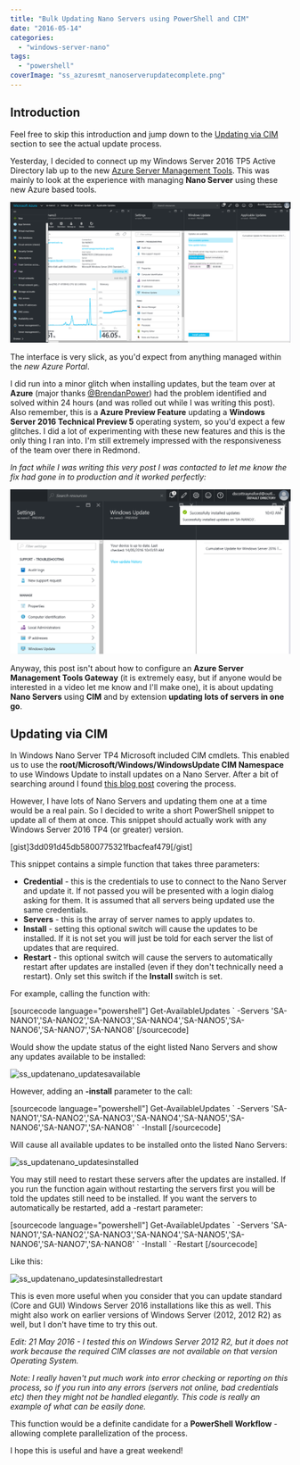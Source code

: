 ```yaml
---
title: "Bulk Updating Nano Servers using PowerShell and CIM"
date: "2016-05-14"
categories: 
  - "windows-server-nano"
tags: 
  - "powershell"
coverImage: "ss_azuresmt_nanoserverupdatecomplete.png"
---
```


## Introduction

Feel free to skip this introduction and jump down to the [Updating via CIM](#updating-via-cim) section to see the actual update process.

Yesterday, I decided to connect up my Windows Server 2016 TP5 Active Directory lab up to the new [Azure Server Management Tools](https://blogs.technet.microsoft.com/nanoserver/2016/02/09/introducing-server-management-tools/). This was mainly to look at the experience with managing **Nano Server** using these new Azure based tools.

![ss_azuresmt_nanoserverupdate](images/ss_azuresmt_nanoserverupdate1.png)

The interface is very slick, as you'd expect from anything managed within the _new Azure Portal_.

I did run into a minor glitch when installing updates, but the team over at **Azure** (major thanks [@BrendanPower](https://twitter.com/brendanpower)) had the problem identified and solved within 24 hours (and was rolled out while I was writing this post). Also remember, this is a **Azure Preview Feature** updating a **Windows Server 2016 Technical Preview 5** operating system, so you'd expect a few glitches. I did a lot of experimenting with these new features and this is the only thing I ran into. I'm still extremely impressed with the responsiveness of the team over there in Redmond.

_In fact while I was writing this very post I was contacted to let me know the fix had gone in to production and it worked perfectly:_

![ss_azuresmt_nanoserverupdatecomplete](images/ss_azuresmt_nanoserverupdatecomplete.png)

Anyway, this post isn't about how to configure an **Azure Server Management Tools Gateway** (it is extremely easy, but if anyone would be interested in a video let me know and I'll make one), it is about updating **Nano Servers** using **CIM** and by extension **updating lots of servers in one go**.

## Updating via CIM

In Windows Nano Server TP4 Microsoft included CIM cmdlets. This enabled us to use the **root/Microsoft/Windows/WindowsUpdate CIM Namespace** to use Windows Update to install updates on a Nano Server. After a bit of searching around I found [this blog post](https://blogs.technet.microsoft.com/nanoserver/2016/01/16/updating-nano-server-using-windows-update-or-windows-server-update-service/) covering the process.

However, I have lots of Nano Servers and updating them one at a time would be a real pain. So I decided to write a short PowerShell snippet to update all of them at once. This snippet should actually work with any Windows Server 2016 TP4 (or greater) version.

\[gist\]3dd091d45db5800775321fbacfeaf479\[/gist\]

This snippet contains a simple function that takes three parameters:

- **Credential** - this is the credentials to use to connect to the Nano Server and update it. If not passed you will be presented with a login dialog asking for them. It is assumed that all servers being updated use the same credentials.
- **Servers** - this is the array of server names to apply updates to.
- **Install** - setting this optional switch will cause the updates to be installed. If it is not set you will just be told for each server the list of updates that are required.
- **Restart** - this optional switch will cause the servers to automatically restart after updates are installed (even if they don't technically need a restart). Only set this switch if the **Install** switch is set.

For example, calling the function with:

\[sourcecode language="powershell"\] Get-AvailableUpdates \` -Servers 'SA-NANO1','SA-NANO2','SA-NANO3','SA-NANO4','SA-NANO5','SA-NANO6','SA-NANO7','SA-NANO8' \[/sourcecode\]

Would show the update status of the eight listed Nano Servers and show any updates available to be installed:

![ss_updatenano_updatesavailable](images/ss_updatenano_updatesavailable.png)

However, adding an **\-install** parameter to the call:

\[sourcecode language="powershell"\] Get-AvailableUpdates \` -Servers 'SA-NANO1','SA-NANO2','SA-NANO3','SA-NANO4','SA-NANO5','SA-NANO6','SA-NANO7','SA-NANO8' \` -Install \[/sourcecode\]

Will cause all available updates to be installed onto the listed Nano Servers:

![ss_updatenano_updatesinstalled](images/ss_updatenano_updatesinstalled.png)

You may still need to restart these servers after the updates are installed. If you run the function again without restarting the servers first you will be told the updates still need to be installed. If you want the servers to automatically be restarted, add a -restart parameter:

\[sourcecode language="powershell"\] Get-AvailableUpdates \` -Servers 'SA-NANO1','SA-NANO2','SA-NANO3','SA-NANO4','SA-NANO5','SA-NANO6','SA-NANO7','SA-NANO8' \` -Install \` -Restart \[/sourcecode\]

Like this:

![ss_updatenano_updatesinstalledrestart](images/ss_updatenano_updatesinstalledrestart.png)

This is even more useful when you consider that you can update standard (Core and GUI) Windows Server 2016 installations like this as well. This might also work on earlier versions of Windows Server (2012, 2012 R2) as well, but I don't have time to try this out.

_Edit: 21 May 2016 - I tested this on Windows Server 2012 R2, but it does not work because the required CIM classes are not available on that version Operating System._

_Note: I really haven't put much work into error checking or reporting on this process, so if you run into any errors (servers not online, bad credentials etc) then they might not be handled elegantly. This code is really an example of what can be easily done._

This function would be a definite candidate for a **PowerShell Workflow** - allowing complete parallelization of the process.

I hope this is useful and have a great weekend!
